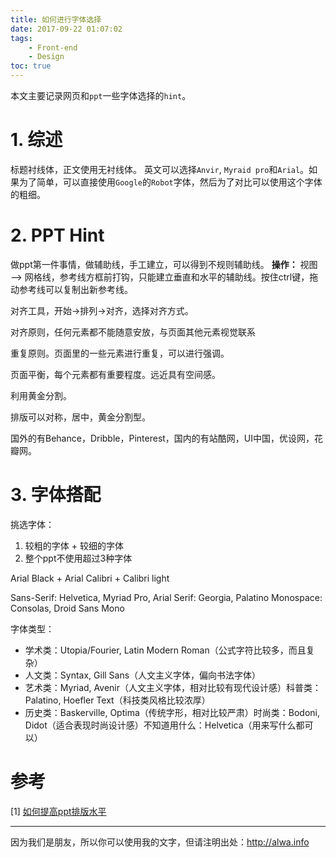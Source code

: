 ```yaml
---
title: 如何进行字体选择
date: 2017-09-22 01:07:02
tags:
    - Front-end
    - Design
toc: true
---
```


本文主要记录网页和`ppt`一些字体选择的`hint`。

<!-- more -->

# 1. 综述
标题衬线体，正文使用无衬线体。
英文可以选择`Anvir`, `Myraid pro`和`Arial`。如果为了简单，可以直接使用`Google`的`Robot`字体，然后为了对比可以使用这个字体的粗细。

# 2. PPT Hint
做ppt第一件事情，做辅助线，手工建立，可以得到不规则辅助线。
**操作：** 视图 —> 网格线，参考线方框前打钩，只能建立垂直和水平的辅助线。按住ctrl键，拖动参考线可以复制出新参考线。

对齐工具，开始->排列->对齐，选择对齐方式。

对齐原则，任何元素都不能随意安放，与页面其他元素视觉联系

重复原则。页面里的一些元素进行重复，可以进行强调。

页面平衡，每个元素都有重要程度。远近具有空间感。

利用黄金分割。

排版可以对称，居中，黄金分割型。

国外的有Behance，Dribble，Pinterest，国内的有站酷网，UI中国，优设网，花瓣网。

# 3. 字体搭配
挑选字体：
1. 较粗的字体 + 较细的字体
2. 整个ppt不使用超过3种字体

Arial Black + Arial
Calibri + Calibri light

Sans-Serif: Helvetica, Myriad Pro, Arial
Serif: Georgia, Palatino
Monospace: Consolas, Droid Sans Mono

字体类型：
- 学术类：Utopia/Fourier, Latin Modern Roman（公式字符比较多，而且复杂）
- 人文类：Syntax, Gill Sans（人文主义字体，偏向书法字体）
- 艺术类：Myriad, Avenir（人文主义字体，相对比较有现代设计感）科普类：Palatino, Hoefler Text（科技类风格比较浓厚）
- 历史类：Baskerville, Optima（传统字形，相对比较严肃）时尚类：Bodoni, Didot（适合表现时尚设计感）不知道用什么：Helvetica（用来写什么都可以）

# 参考
[1] [如何提高ppt排版水平](https://www.zhihu.com/question/31581659/answer/114153516)


----

因为我们是朋友，所以你可以使用我的文字，但请注明出处：http://alwa.info